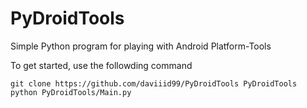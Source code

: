 # PyDroidTools
Simple Python program for playing with Android Platform-Tools

To get started, use the followding command
```
git clone https://github.com/daviiid99/PyDroidTools PyDroidTools
python PyDroidTools/Main.py
```

